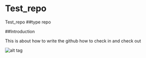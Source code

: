 # Test_repo
Test_repo
##type repo

##Introduction

This is about how to write the github 
how to check in and check out

![alt tag](https://cloud.githubusercontent.com/assets/19926223/17893086/f09a5986-6961-11e6-9420-1ed27c3847b7.PNG)
